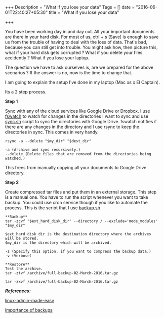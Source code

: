 +++
Description = "What if you lose your data"
Tags = []
date = "2016-06-01T22:40:27+05:30"
title = "What if you lose your data"

+++

You have been working day in and day out. All your important documents are there in your hard disk.
For most of us, ctrl + s (Save) is enough to save us from the trouble of having to deal with the loss of
data. That's bad, because you can still get into trouble. You might ask how, then picture this, what
if your hard disk gets corrupted ? What if you delete your files accidently ? What if you lose your laptop.
<!--more-->

The question we have to ask ourselves is, are we prepared for the above scenarios ? If the answer is no, now
is the time to change that.

I am going to explain the setup I've done in my laptop (Mac os x El Captain).

Its a 2 step process.

**Step 1**

Sync with any of the cloud services like Google Drive or Dropbox. I use [fswatch](https://github.com/emcrisostomo/fswatch)
to watch for changes in the directories I want to sync and use [sync.sh](https://gist.github.com/Dineshs91/ea1cb572eac2fbc28dff459346456e9c#file-sync-sh)
script to sync the directories with Google Drive. fswatch notifies if there are any changes in the
directory and I use rsync to keep the directories in sync. This comes in very handy.

    rsync -a --delete "$my_dir" "$dest_dir"

    -a (Archive and sync recursively.)
    --delete (Delete files that are removed from the directories being watched.)

This frees from manually copying all your documents to Google Drive directory. 

**Step 2**

Create compressed tar files and put them in an external storage. This step is a manual one.
You have to run the script whenever you want to take backup. You could use cron service though if you like to
automate the process. This is the script that I use [backup.sh](https://gist.github.com/Dineshs91/ea1cb572eac2fbc28dff459346456e9c#file-backup-sh)

    **Backup**
    tar -zcvf "$ext_hard_disk_dir" --directory / --exclude='node_modules' "$my_dir"

    $ext_hard_disk_dir is the destination directory where the archives will be stored.
    $my_dir is the directory which will be archived.

    -z (Specify this option, if you want to compress the backup data.)
    -v (Verbose)

    **Restore**
    Test the archive.
    tar -ztvf /archive/full-backup-02-March-2016.tar.gz

    tar -zxvf /archive/full-backup-02-March-2016.tar.gz

**_References:_**

[linux-admin-made-easy](http://www.tldp.org/LDP/lame/LAME/linux-admin-made-easy/backup-and-restore.html)

[Importance of backups](http://www.tldp.org/LDP/sag/html/backups.html)
